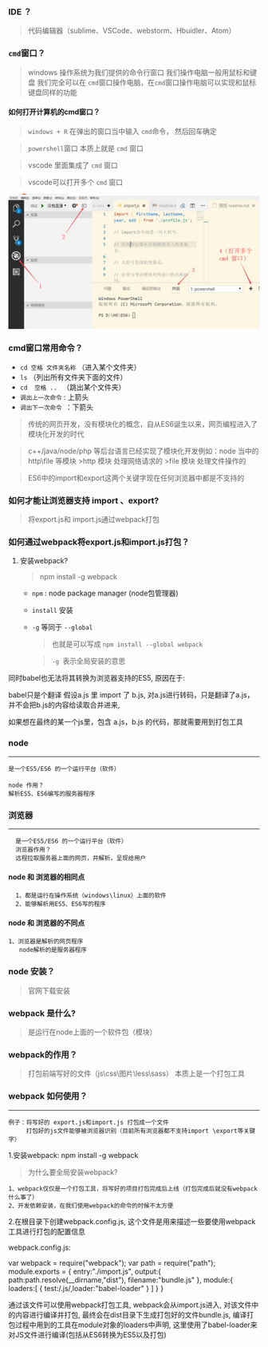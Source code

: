 ### IDE ？
> 代码编辑器（sublime、VSCode、webstorm、Hbuidler、Atom）
 

### `cmd`窗口？
>windows 操作系统为我们提供的命令行窗口
>我们操作电脑一般用鼠标和键盘
>我们完全可以在 `cmd`窗口操作电脑，在`cmd`窗口操作电脑可以实现和鼠标键盘同样的功能

#### 如何打开计算机的cmd窗口？
 
 >`windows + R`  在弹出的窗口当中输入 `cmd`命令，
 然后回车确定
 
 >`powershell`窗口 本质上就是 `cmd` 窗口

>vscode 里面集成了 `cmd` 窗口

>vscode可以打开多个 `cmd`  窗口

![](./1.png)

### cmd窗口常用命令？

* `cd 空格 文件夹名称`  （进入某个文件夹）
* `ls`  （列出所有文件夹下面的文件）
* `cd  空格 .. ` （跳出某个文件夹）
* `调出上一次命令`  : 上箭头
* `调出下一次命令 `：下箭头


>传统的网页开发，没有模块化的概念，自从ES6诞生以来，网页编程进入了模块化开发的时代

>c++/java/node/php  等后台语言已经实现了模块化开发例如：node 当中的 http\file 等模块
      >http 模块 处理网络请求的
	  >file 模块 处理文件操作的

>ES6中的import和export这两个关键字现在任何浏览器中都是不支持的

### 如何才能让浏览器支持 import 、export?

>将export.js和 import.js通过webpack打包 


### 如何通过webpack将export.js和import.js打包？

1. 安装webpack?

   >npm install -g webpack

   * `npm` : node package manager (node包管理器)
   * `install` 安装
   * `-g` 等同于 `--global`
     >也就是可以写成 `npm install --global webpack` 

     >`-g `表示全局安装的意思



  



同时babel也无法将其转换为浏览器支持的ES5, 原因在于:

babel只是个翻译
假设a.js 里 import 了 b.js, 对a.js进行转码，只是翻译了a.js，并不会把b.js的内容给读取合并进来,

 如果想在最终的某一个js里，包含 a.js，b.js 的代码，那就需要用到打包工具


### node
---
```
是一个ES5/ES6 的一个运行平台（软件）

node 作用？
解析ES5、ES6编写的服务器程序
```
### 浏览器 
---
```
  是一个ES5/ES6 的一个运行平台（软件）
  浏览器作用？
  远程拉取服务器上面的网页，并解析，呈现给用户 
```

 #### node 和 浏览器的相同点
```
  1、都是运行在操作系统（windows\linux）上面的软件
  2、能够解析用ES5、ES6写的程序
```
 #### node 和 浏览器的不同点
 ```
 1、浏览器是解析的网页程序
    node解析的是服务器程序
 ```


### node 安装？
>官网下载安装


### webpack 是什么?
>是运行在node上面的一个软件包（模块）

### webpack的作用？
>打包前端写好的文件（js\css\图片\less\sass）
>本质上是一个打包工具

### webpack 如何使用？
---
```
例子：将写好的 export.js和import.js 打包成一个文件
     打包好的js文件能够被浏览器识别（目前所有浏览器都不支持import \export等关键字）
```

   1.安装webpack: npm install -g webpack

>为什么要全局安装webpack?
```
1、webpack仅仅是一个打包工具，将写好的项目打包完成后上线（打包完成后就没有webpack什么事了）
2、开发依赖安装，在我们使用webpack的命令的时候不太方便
```

   2.在根目录下创建webpack.config.js, 这个文件是用来描述一些要使用webpack工具进行打包的配置信息

webpack.config.js:

var webpack = require("webpack");
var path = require("path");
module.exports = {
	entry:"./import.js",
	output:{
		path:path.resolve(__dirname,"dist"),
		filename:"bundle.js"
	},
	module:{
		loaders:[
           {
           	test:/\.js/,loader:"babel-loader"
           }
		]
	}
}

通过该文件可以使用webpack打包工具, 
webpack会从import.js进入, 对该文件中的内容进行编译并打包, 
最终会在dist目录下生成打包好的文件bundle.js, 
编译打包过程中用到的工具在module对象的loaders中声明, 
这里使用了babel-loader来对JS文件进行编译(包括从ES6转换为ES5以及打包)





